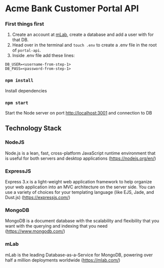 # Acme Bank Customer Portal API

### First things first
1. Create an account at [mLab](https://mlab.com), create a database and add a user with for that DB.
2. Head over in the terminal and `touch .env` to create a .env file in the root of `portal-api`.
3. Inside .env file add these lines:
```
DB_USER=<username-from-step-1>
DB_PASS=<password-from-step-1>

```

### `npm install`
Install dependencies

### `npm start`
Start the Node server on port [http://localhost:3001](http://localhost:3001) and connection to DB

## Technology Stack

### NodeJS
Node.js is a lean, fast, cross-platform JavaScript runtime environment that is useful for both servers and desktop applications
(https://nodejs.org/en/)

### ExpressJS
Express 3.x is a light-weight web application framework to help organize your web application into an MVC architecture on the server side. You can use a variety of choices for your templating language (like EJS, Jade, and Dust.js)
(https://expressjs.com/)

### MongoDB
MongoDB is a document database with the scalability and flexibility that you want with the querying and indexing that you need
(https://www.mongodb.com/)

### mLab
mLab is the leading Database-as-a-Service for MongoDB, powering over half a million deployments worldwide
(https://mlab.com/)
